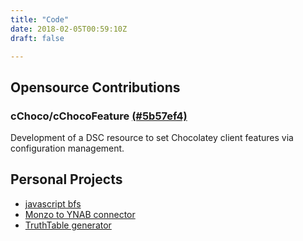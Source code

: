 ```yaml
---
title: "Code"
date: 2018-02-05T00:59:10Z
draft: false

---
```


## Opensource Contributions 

### cChoco/cChocoFeature [(#5b57ef4)](https://github.com/chocolatey/cChoco/commit/5b57ef464822737679702b07e32897f108e52b37)

Development of a DSC resource to set Chocolatey client features via configuration management.


## Personal Projects 

- [javascript bfs](/projects/bfs)
- [Monzo to YNAB connector](/projects/monzotoynab)
- [TruthTable generator](/projects/truthtable)

<!--
### MonzoToYnab [(Git)](https://github.com/lukemgriffith/MonzoToYnab)
Monzo is a UK based online first bank. Ynab is a budgeting application that allows you to track expenses and keep monthly pots. Unfortunately Ynab does not support auto syncing with pretty much all UK banks but offers a great REST api and Monzo supports transaction webhooks. 

I implemented a simple lambda function that executed via an API gateway, and registered the function with Monzo, automatically adding my transactions to my budgeting app. This was my first real experience with serverless and writing a useful NodeJs project.

### ShowTruthTable [(Git)](https://github.com/lukemgriffith/ShowTruthTable)
During the first year of university I came across a number of logic problems in revision and exams, to give me an easy way to check my work and improve my Python I created a dynamic truth table generator that outputs to the console the result of the python expresson entered into a REPL loop. 

```bash
enter python expression or type exit.
        > r and q

| q      | r      | r and q |
|    True|    True|    True |
|    True|   False|   False |
|   False|    True|   False |
|   False|   False|   False |
```

### Breadth-first search algorithm [(Git)](https://github.com/lukemgriffith/JavaScriptPlayground)
Studying for my data structures course, I implemented a BFS algorithm to find the shortest path across a HTML grid with obstacles in javascript.

<script src="/scr/bfs_appendCss.js"></script>
<section id="grid">
<article class="cell active" id="0">
0
</article>
<article class="cell" id="1">
1
</article>
<article class="cell" id="2">
2
</article>
<article class="cell" id="3">
3
</article>
<article class="cell dead" id="4">
4
</article>
<article class="cell" id="5">
5
</article>
<article class="cell" id="6">
6
</article>
<article class="cell dead" id="7">
7
</article>
<article class="cell" id="8">
8
</article>
<article class="cell" id="9">
9
</article>
<article class="cell" id="10">
10
</article>
<article class="cell" id="11">
11
</article>
<article class="cell" id="12">
12
</article>
<article class="cell" id="13">
13
</article>
<article class="cell" id="14">
14
</article>
<article class="cell dead" id="15">
15
</article>
<article class="cell" id="16">
16
</article>
<article class="cell dead" id="17">
17
</article>
<article class="cell" id="18">
18
</article>
<article class="cell" id="19">
19
</article>
<article class="cell" id="20">
20
</article>
</section>
<script src="/scr/bfs_Grid.js"></script>
<script src="/scr/bfs_Main.js"></script>
-->